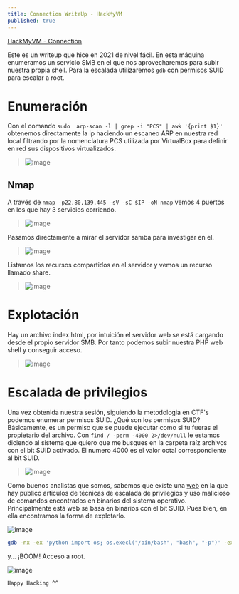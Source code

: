 ```yaml
---
title: Connection WriteUp - HackMyVM
published: true
---
```


[HackMyVM - Connection](https://hackmyvm.eu/machines/machine.php?vm=Connection)



Este es un writeup que hice en 2021 de nivel fácil. En esta máquina enumeramos un servicio SMB en el que nos aprovecharemos para subir nuestra propia shell. Para la escalada utilizaremos `gdb` con permisos SUID para escalar a root.


# [](#header-1)Enumeración
Con el comando `sudo  arp-scan -l | grep -i "PCS" | awk '{print $1}'` obtenemos directamente la ip haciendo un escaneo ARP en nuestra red local filtrando por la nomenclatura PCS utilizada por VirtualBox para definir en red sus dispositivos virtualizados.
> ![image](https://github.com/cerodah/blog/assets/82907557/e9750184-0568-409e-9899-4e1edb19c3c5)




## [](#header-2)Nmap
A través de `nmap -p22,80,139,445 -sV -sC $IP -oN nmap` vemos 4 puertos en los que hay 3 servicios corriendo. 
> ![image](https://github.com/cerodah/blog/assets/82907557/aac8dc27-16df-4f3a-bc4c-c90212968599)


Pasamos directamente a mirar el servidor samba para investigar en el.
> ![image](https://github.com/cerodah/blog/assets/82907557/433574b8-0f2c-47a1-9d40-34bd54be5906)

Listamos los recursos compartidos en el servidor y vemos un recurso llamado share.
> ![image](https://github.com/cerodah/blog/assets/82907557/272800d0-6900-416d-9a96-306759ed9d7f)


# [](#header-1)Explotación
Hay un archivo index.html, por intuición el servidor web se está cargando desde el propio servidor SMB. Por tanto podemos subir nuestra PHP web shell y conseguir acceso.
> ![image](https://github.com/cerodah/blog/assets/82907557/3bfe36a9-2232-4733-ad36-27f6ec9adfc1)

# [](#header-1)Escalada de privilegios 
Una vez obtenida nuestra sesión, siguiendo la metodologia en CTF's podemos enumerar permisos SUID. ¿Qué son los permisos SUID? Básicamente, es un permiso que se puede ejecutar como si tu fueras el propietario del archivo.
Con `find / -perm -4000 2>/dev/null` le estamos diciendo al sistema que quiero que me busques en la carpeta raíz archivos con el bit SUID activado. El numero 4000 es el valor octal correspondiente al bit SUID.
> ![image](https://github.com/cerodah/blog/assets/82907557/f75b4151-e18b-4d57-b4f2-7dad9d89c0aa)

Como buenos analistas que somos, sabemos que existe una [web](https://gtfobins.github.io) en la que hay público articulos de técnicas de escalada de privilegios y uso malicioso de comandos encontrados en binarios del sistema operativo. Principalmente está web se basa en binarios con el bit SUID. Pues bien, en ella encontramos la forma de explotarlo.

![image](https://github.com/cerodah/blog/assets/82907557/864596c5-d8df-40bc-b986-0dc3d7a682de)
```bash
gdb -nx -ex 'python import os; os.execl("/bin/bash", "bash", "-p")' -ex quit
```
y... ¡BOOM! Acceso a root.

![image](https://github.com/cerodah/blog/assets/82907557/3a3d1eb7-a0bd-4ab9-810e-512044acfc10)



```
Happy Hacking ^^
```
